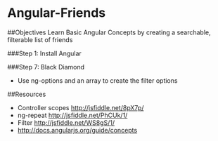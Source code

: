 Angular-Friends
==============


##Objectives
Learn Basic Angular Concepts by creating a searchable, filterable list of friends

###Step 1: Install Angular
<!-- The angular script has already been included in the project.
In step one you will create an app variable and your FriendController. We have already provided the appropriate files and outlined a structure for you.
* Create an app variable for your angular app in app.js (this should be one line). You can name your app whatever your want
* Create a FriendController in the FriendController.js file
* Add the ng-app and ng-controller attributes to index.html in order to attach your controller to your html
* Test your controller by adding a scope variable called 'test' with the value 'Hello World' and then bind the variable in index.html {{test}} to see if your controller is working -->

<!-- ###Step 2: Load the friend Information
In step two we will paste the fake data into our application
* In the FriendController copy the data from friend-data.json into a scope variable called 'friends' in your FriendController -->
<!-- * Use the Chrome inspector to test that your data is correctly scoped and available to your view. Highlight a DOM element within your FriendController and paste `angular.element($0).scope().friends` and `angular.element($0).scope().friends.length` into your console to assure that your friends variable is working and that it is an array

<!-- ###Step 3: Display friend information
* Use ng-repeat to create a new li for each person in the person array
* use `{{variable.property}}` bindings to fill the user's picture and data into the li content -->

<!-- ###Step 4: Add a search filter on the friends
Let's add a filter that will take a user inputted string and only display models that contain that string.
Note that the filter searches all attributes of the model recursively.
* Use ng-model (on the input) to add an attribute called searchTerm to your FriendController scope to store the value of the search term inputted by the user
* Add a filter to your ng-repeat attribute to filter on the search term -->

<!-- ###Step 5: Split the filters into 2: name and location
Let's make our search more specific. Our input from Step 4 will now search only the name.
We will also create a location search input.
* Refactor the search you implemented in Step 4 to only search on a friend's name
* Create a second input and searchTerm variable for a friend's location
* Add the location specific filter -->

<!-- ###Step 6: Make the list sortable
* Create two variables in your friend controller, one for the attribute to sort on, and another boolean for an ascending vs descending sort
* Bind the variables to their respective select elements using ng-model
* Add the ordering logic to your filter -->

###Step 7: Black Diamond
* Use ng-options and an array to create the filter options

##Resources
* Controller scopes http://jsfiddle.net/8pX7p/
* ng-repeat http://jsfiddle.net/PhCUk/1/
* Filter http://jsfiddle.net/WS8gS/1/
* http://docs.angularjs.org/guide/concepts
